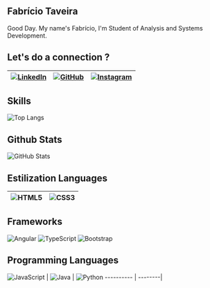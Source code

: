 ## Fabrício Taveira
Good Day. My name's Fabrício, I'm Student of Analysis and Systems Development.

## Let's do a connection ?

[![LinkedIn](https://img.shields.io/badge/linkedin-%230077B5.svg?style=for-the-badge&logo=linkedin&logoColor=white)](https://www.linkedin.com/in/fabr%C3%ADcio-taveira-309059211/) | [![GitHub](https://img.shields.io/badge/github-%23121011.svg?style=for-the-badge&logo=github&logoColor=white)](https://github.com/fabricio176) | [![Instagram](https://img.shields.io/badge/Instagram-%23E4405F.svg?style=for-the-badge&logo=Instagram&logoColor=white)](https://www.instagram.com/fabriciotaveira1/) |
 ------- | -------- | --------
 
## Skills
![Top Langs](https://github-readme-stats-git-masterrstaa-rickstaa.vercel.app/api/top-langs/?username=fabricio176&bg_color=000&border_color=FFF&title_color=FFF&text_color=5F9EA0	)


## Github Stats
![GitHub Stats](https://github-readme-stats.vercel.app/api?username=fabricio176&theme=transparent&bg_color=000&border_color=FFF&show_icons=true&icon_color=30A3DC&title_color=FFF&text_color=5F9EA0)

## Estilization Languages
![HTML5](https://img.shields.io/badge/HTML5-000?style=for-the-badge&logo=html5) | ![CSS3](https://img.shields.io/badge/CSS3-000?style=for-the-badge&logo=css3&logoColor=264CE4)
--------- | -------|

## Frameworks
![Angular](https://img.shields.io/badge/angular-%23DD0031.svg?style=for-the-badge&logo=angular&logoColor=white)
![TypeScript](https://img.shields.io/badge/typescript-%23007ACC.svg?style=for-the-badge&logo=typescript&logoColor=white)
![Bootstrap](https://img.shields.io/badge/bootstrap-%238511FA.svg?style=for-the-badge&logo=bootstrap&logoColor=white)

## Programming Languages
![JavaScript](https://img.shields.io/badge/JavaScript-000?style=for-the-badge&logo=javascript) | ![Java](https://img.shields.io/badge/java-000.svg?style=for-the-badge&logo=openjdk&logoColor=red) | ![Python](https://img.shields.io/badge/python-3670A0?style=for-the-badge&logo=python&logoColor=ffdd54)
---------- | --------|





